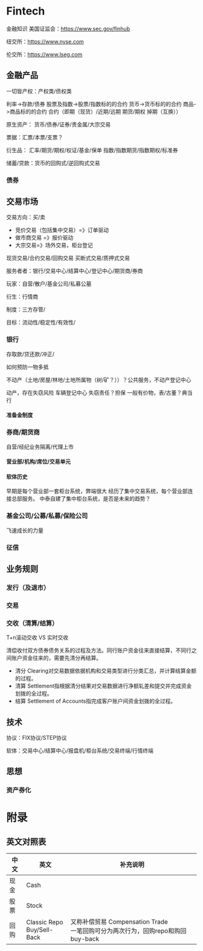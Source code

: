 # Fintech
金融知识
美国证监会：https://www.sec.gov/finhub

纽交所：https://www.nyse.com

伦交所：https://www.lseg.com

## 金融产品
一切皆产权：产权类/债权类

利率->存款/债券
股票及指数->股票/指数标的的合约
货币->货币标的的合约
商品->商品标的的合约
合约（即期（现货）/近期/远期 期货/期权 掉期（互换））

原生资产：
货币/债券/证券/贵金属/大宗交易

票据：汇票/本票/支票？

衍生品：
汇率/期货/期权/权证/基金/保单
指数/指数期货/指数期权/标准券

储蓄/贷款：货币的回购式/逆回购式交易
### 债券

## 交易市场
交易方向：买/卖

+ 竞价交易（包括集中交易）=》订单驱动
+ 做市商交易 =》报价驱动
+ 大宗交易=》场外交易，柜台登记

现货交易/合约交易/回购交易
买断式交易/质押式交易

服务者者：银行/交易中心/结算中心/登记中心/期货商/券商

玩家：自营/散户/基金公司/私募公墓

衍生：行情商

制度：三方存管/

目标：流动性/稳定性/有效性/

### 银行
存取款/贷还款/冲正/

如何预防一物多抵

不动产（土地/房屋/林地/土地所属物（树/矿？））？公共服务，不动产登记中心

动产，存在失窃风险 车辆登记中心 失窃责任？担保
一般有价物，表/古董？典当行
#### 准备金制度
### 券商/期货商
自营/经纪业务隔离/代理上市
#### 营业部/机构/席位/交易单元
#### 软体历史
早期是每个营业部一套柜台系统，弊端很大
经历了集中交易系统，每个营业部连接总部服务。
中泰自建了集中柜台系统，是否是未来的趋势？
### 基金公司/公募/私募/保险公司
飞速成长的力量
### 征信

## 业务规则
### 发行（及退市）
### 交易
### 交收（清算/结算）
T+n滚动交收 VS 实时交收

清偿收付双方债券债务关系的过程及方法。同行账户资金往来直接结算，不同行之间账户资金往来的，需要先清分再结算。
+ 清分  Clearing对交易数据依据机构和交易类型进行分类汇总，并计算结算金额的过程。
+ 清算 Settlement指根据清分结果对交易数据进行净额轧差和提交并完成资金划拨的全过程。
+ 结算  Settlement of Accounts指完成客户账户间资金划拨的全过程。


## 技术
协议：FIX协议/STEP协议

软体：交易中心/结算中心/报盘机/柜台系统/交易终端/行情终端

## 思想
### 资产券化


# 附录
## 英文对照表
中文|英文|补充说明
---|---|---
现金|Cash
股票|Stock
回购|Classic Repo<br>Buy/Sell-Back|又称补偿贸易 Compensation Trade<br>一笔回购可分为两次行为，回购repo和购回buy-back